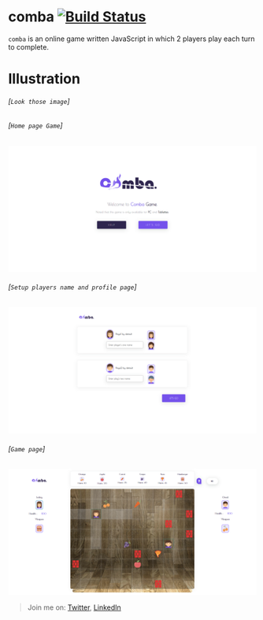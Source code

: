# **comba** [![Build Status](https://travis-ci.org/facebook/flipper.svg?branch=master)](https://travis-ci.org/facebook/flipper)

`comba` is an online game written JavaScript in which 2 players play each turn to complete. 

# Illustration

###### [`Look those image`]

###### [`Home page Game`]

![](/assets/imgs/comba_01.png)

###### [`Setup players name and profile page`]

![](/assets/imgs/comba_02.png)

###### [`Game page`]

![](/assets/imgs/comba_03.png)

> Join me on: [Twitter](https://www.twitter.com/JuniorOreol/),
> [LinkedIn](https://www.linkedin.com/in/oreolnoumodong/)

